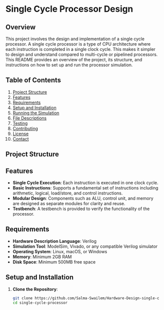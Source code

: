 # Single Cycle Processor Design

## Overview
This project involves the design and implementation of a single cycle processor. A single cycle processor is a type of CPU architecture where each instruction is completed in a single clock cycle. This makes it simpler to design and understand compared to multi-cycle or pipelined processors. This README provides an overview of the project, its structure, and instructions on how to set up and run the processor simulation.

## Table of Contents
1. [Project Structure](#project-structure)
2. [Features](#features)
3. [Requirements](#requirements)
4. [Setup and Installation](#setup-and-installation)
5. [Running the Simulation](#running-the-simulation)
6. [File Descriptions](#file-descriptions)
7. [Testing](#testing)
8. [Contributing](#contributing)
9. [License](#license)
10. [Contact](#contact)

## Project Structure


## Features
- **Single Cycle Execution**: Each instruction is executed in one clock cycle.
- **Basic Instructions**: Supports a fundamental set of instructions including arithmetic, logical, load/store, and control instructions.
- **Modular Design**: Components such as ALU, control unit, and memory are designed as separate modules for clarity and reuse.
- **Testbench**: A testbench is provided to verify the functionality of the processor.

## Requirements
- **Hardware Description Language**: Verilog
- **Simulation Tool**: ModelSim, Vivado, or any compatible Verilog simulator
- **Operating System**: Linux, macOS, or Windows
- **Memory**: Minimum 2GB RAM
- **Disk Space**: Minimum 500MB free space

## Setup and Installation
1. **Clone the Repository**:
   ```sh
   git clone https://github.com/Salma-Swailem/Hardware-Design-single-cycle-processor-.git
   cd single-cycle-processor 
